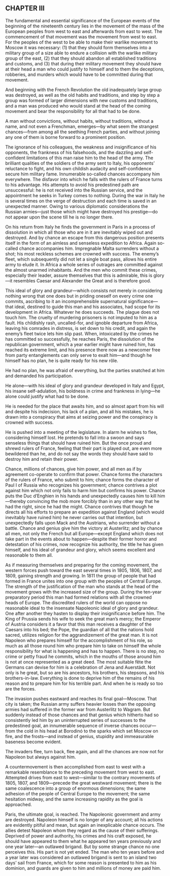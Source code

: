 ## CHAPTER III

The fundamental and essential significance of the European events of the
beginning of the nineteenth century lies in the movement of the mass of
the European peoples from west to east and afterwards from east to west.
The commencement of that movement was the movement from west to east.
For the peoples of the west to be able to make their warlike movement
to Moscow it was necessary: (1) that they should form themselves into
a military group of a size able to endure a collision with the warlike
military group of the east, (2) that they should abandon all established
traditions and customs, and (3) that during their military movement they
should have at their head a man who could justify to himself and to them
the deceptions, robberies, and murders which would have to be committed
during that movement.

And beginning with the French Revolution the old inadequately large
group was destroyed, as well as the old habits and traditions, and step
by step a group was formed of larger dimensions with new customs and
traditions, and a man was produced who would stand at the head of the
coming movement and bear the responsibility for all that had to be done.

A man without convictions, without habits, without traditions, without
a name, and not even a Frenchman, emerges—by what seem the strangest
chances—from among all the seething French parties, and without joining
any one of them is borne forward to a prominent position.

The ignorance of his colleagues, the weakness and insignificance of
his opponents, the frankness of his falsehoods, and the dazzling and
self-confident limitations of this man raise him to the head of the
army. The brilliant qualities of the soldiers of the army sent to Italy,
his opponents’ reluctance to fight, and his own childish audacity and
self-confidence secure him military fame. Innumerable so-called chances
accompany him everywhere. The disfavor into which he falls with the
rulers of France turns to his advantage. His attempts to avoid his
predestined path are unsuccessful: he is not received into the Russian
service, and the appointment he seeks in Turkey comes to nothing. During
the war in Italy he is several times on the verge of destruction and
each time is saved in an unexpected manner. Owing to various diplomatic
considerations the Russian armies—just those which might have destroyed
his prestige—do not appear upon the scene till he is no longer there.

On his return from Italy he finds the government in Paris in a process
of dissolution in which all those who are in it are inevitably wiped
out and destroyed. And by chance an escape from this dangerous position
presents itself in the form of an aimless and senseless expedition
to Africa. Again so-called chance accompanies him. Impregnable Malta
surrenders without a shot; his most reckless schemes are crowned with
success. The enemy’s fleet, which subsequently did not let a single boat
pass, allows his entire army to elude it. In Africa a whole series of
outrages are committed against the almost unarmed inhabitants. And the
men who commit these crimes, especially their leader, assure themselves
that this is admirable, this is glory—it resembles Caesar and Alexander
the Great and is therefore good.

This ideal of glory and grandeur—which consists not merely in
considering nothing wrong that one does but in priding oneself on every
crime one commits, ascribing to it an incomprehensible supernatural
significance—that ideal, destined to guide this man and his associates,
had scope for its development in Africa. Whatever he does succeeds. The
plague does not touch him. The cruelty of murdering prisoners is not
imputed to him as a fault. His childishly rash, uncalled-for, and
ignoble departure from Africa, leaving his comrades in distress, is
set down to his credit, and again the enemy’s fleet twice lets him slip
past. When, intoxicated by the crimes he has committed so successfully,
he reaches Paris, the dissolution of the republican government, which a
year earlier might have ruined him, has reached its extreme limit, and
his presence there now as a newcomer free from party entanglements can
only serve to exalt him—and though he himself has no plan, he is quite
ready for his new rôle.

He had no plan, he was afraid of everything, but the parties snatched at
him and demanded his participation.

He alone—with his ideal of glory and grandeur developed in Italy and
Egypt, his insane self-adulation, his boldness in crime and frankness in
lying—he alone could justify what had to be done.

He is needed for the place that awaits him, and so almost apart from
his will and despite his indecision, his lack of a plan, and all his
mistakes, he is drawn into a conspiracy that aims at seizing power and
the conspiracy is crowned with success.

He is pushed into a meeting of the legislature. In alarm he wishes to
flee, considering himself lost. He pretends to fall into a swoon and
says senseless things that should have ruined him. But the once proud
and shrewd rulers of France, feeling that their part is played out, are
even more bewildered than he, and do not say the words they should have
said to destroy him and retain their power.

Chance, millions of chances, give him power, and all men as if by
agreement co-operate to confirm that power. Chance forms the characters
of the rulers of France, who submit to him; chance forms the character
of Paul I of Russia who recognizes his government; chance contrives
a plot against him which not only fails to harm him but confirms his
power. Chance puts the Duc d’Enghien in his hands and unexpectedly
causes him to kill him—thereby convincing the mob more forcibly than
in any other way that he had the right, since he had the might.
Chance contrives that though he directs all his efforts to prepare an
expedition against England (which would inevitably have ruined him) he
never carries out that intention, but unexpectedly falls upon Mack and
the Austrians, who surrender without a battle. Chance and genius give
him the victory at Austerlitz; and by chance all men, not only the
French but all Europe—except England which does not take part in the
events about to happen—despite their former horror and detestation of
his crimes, now recognize his authority, the title he has given
himself, and his ideal of grandeur and glory, which seems excellent and
reasonable to them all.

As if measuring themselves and preparing for the coming movement, the
western forces push toward the east several times in 1805, 1806, 1807,
and 1809, gaining strength and growing. In 1811 the group of people that
had formed in France unites into one group with the peoples of Central
Europe. The strength of the justification of the man who stands at the
head of the movement grows with the increased size of the group. During
the ten-year preparatory period this man had formed relations with all
the crowned heads of Europe. The discredited rulers of the world can
oppose no reasonable ideal to the insensate Napoleonic ideal of
glory and grandeur. One after another they hasten to display their
insignificance before him. The King of Prussia sends his wife to seek
the great man’s mercy; the Emperor of Austria considers it a favor that
this man receives a daughter of the Caesars into his bed; the Pope, the
guardian of all that the nations hold sacred, utilizes religion for the
aggrandizement of the great man. It is not Napoleon who prepares himself
for the accomplishment of his role, so much as all those round him who
prepare him to take on himself the whole responsibility for what is
happening and has to happen. There is no step, no crime or petty fraud
he commits, which in the mouths of those around him is not at once
represented as a great deed. The most suitable fête the Germans can
devise for him is a celebration of Jena and Auerstädt. Not only is he
great, but so are his ancestors, his brothers, his stepsons, and his
brothers-in-law. Everything is done to deprive him of the remains of his
reason and to prepare him for his terrible part. And when he is ready so
too are the forces.

The invasion pushes eastward and reaches its final goal—Moscow. That
city is taken; the Russian army suffers heavier losses than the opposing
armies had suffered in the former war from Austerlitz to Wagram. But
suddenly instead of those chances and that genius which hitherto had
so consistently led him by an uninterrupted series of successes to the
predestined goal, an innumerable sequence of inverse chances occur—from
the cold in his head at Borodinó to the sparks which set Moscow on
fire, and the frosts—and instead of genius, stupidity and immeasurable
baseness become evident.

The invaders flee, turn back, flee again, and all the chances are now
not for Napoleon but always against him.

A countermovement is then accomplished from east to west with a
remarkable resemblance to the preceding movement from west to east.
Attempted drives from east to west—similar to the contrary movements of
1805, 1807, and 1809—precede the great westward movement; there is the
same coalescence into a group of enormous dimensions; the same adhesion
of the people of Central Europe to the movement; the same hesitation
midway, and the same increasing rapidity as the goal is approached.

Paris, the ultimate goal, is reached. The Napoleonic government and army
are destroyed. Napoleon himself is no longer of any account; all his
actions are evidently pitiful and mean, but again an inexplicable chance
occurs. The allies detest Napoleon whom they regard as the cause of
their sufferings. Deprived of power and authority, his crimes and his
craft exposed, he should have appeared to them what he appeared ten
years previously and one year later—an outlawed brigand. But by some
strange chance no one perceives this. His part is not yet ended. The man
who ten years before and a year later was considered an outlawed brigand
is sent to an island two days’ sail from France, which for some reason
is presented to him as his dominion, and guards are given to him and
millions of money are paid him.






